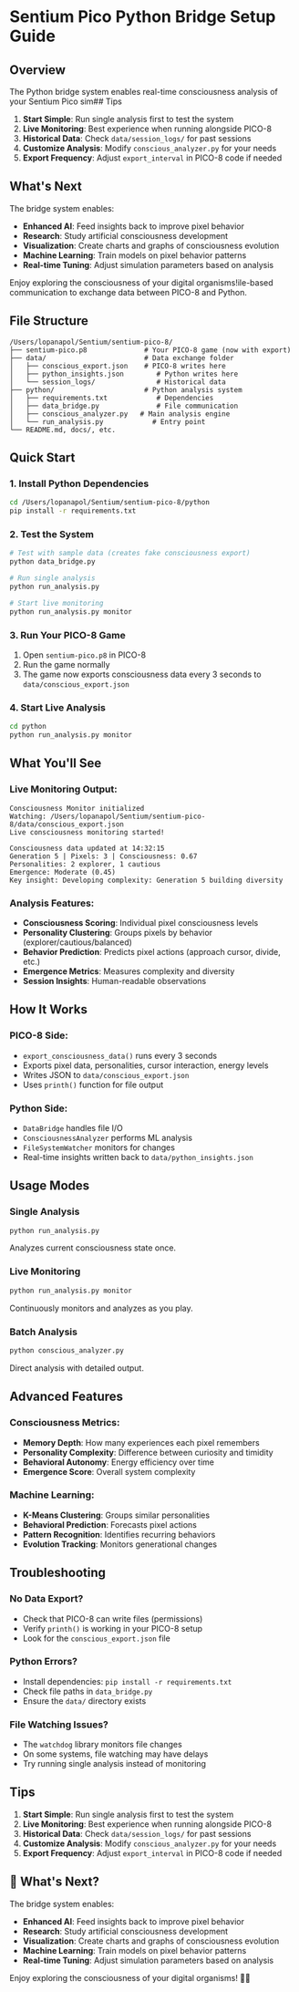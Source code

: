 # Sentium Pico Python Bridge Setup Guide

## Overview

The Python bridge system enables real-time consciousness analysis of your Sentium Pico sim## Tips

1. **Start Simple**: Run single analysis first to test the system
2. **Live Monitoring**: Best experience when running alongside PICO-8
3. **Historical Data**: Check `data/session_logs/` for past sessions
4. **Customize Analysis**: Modify `conscious_analyzer.py` for your needs
5. **Export Frequency**: Adjust `export_interval` in PICO-8 code if needed

## What's Next

The bridge system enables:
- **Enhanced AI**: Feed insights back to improve pixel behavior
- **Research**: Study artificial consciousness development
- **Visualization**: Create charts and graphs of consciousness evolution
- **Machine Learning**: Train models on pixel behavior patterns
- **Real-time Tuning**: Adjust simulation parameters based on analysis

Enjoy exploring the consciousness of your digital organisms!ile-based communication to exchange data between PICO-8 and Python.

## File Structure

```
/Users/lopanapol/Sentium/sentium-pico-8/
├── sentium-pico.p8              # Your PICO-8 game (now with export)
├── data/                        # Data exchange folder
│   ├── conscious_export.json    # PICO-8 writes here
│   ├── python_insights.json        # Python writes here
│   └── session_logs/               # Historical data
├── python/                      # Python analysis system
│   ├── requirements.txt            # Dependencies
│   ├── data_bridge.py              # File communication
│   ├── conscious_analyzer.py   # Main analysis engine
│   └── run_analysis.py            # Entry point
└── README.md, docs/, etc.
```

## Quick Start

### 1. Install Python Dependencies

```bash
cd /Users/lopanapol/Sentium/sentium-pico-8/python
pip install -r requirements.txt
```

### 2. Test the System

```bash
# Test with sample data (creates fake consciousness export)
python data_bridge.py

# Run single analysis
python run_analysis.py

# Start live monitoring
python run_analysis.py monitor
```

### 3. Run Your PICO-8 Game

1. Open `sentium-pico.p8` in PICO-8
2. Run the game normally
3. The game now exports consciousness data every 3 seconds to `data/conscious_export.json`

### 4. Start Live Analysis

```bash
cd python
python run_analysis.py monitor
```

## What You'll See

### Live Monitoring Output:
```
Consciousness Monitor initialized
Watching: /Users/lopanapol/Sentium/sentium-pico-8/data/conscious_export.json
Live consciousness monitoring started!

Consciousness data updated at 14:32:15
Generation 5 | Pixels: 3 | Consciousness: 0.67
Personalities: 2 explorer, 1 cautious
Emergence: Moderate (0.45)
Key insight: Developing complexity: Generation 5 building diversity
```

### Analysis Features:
- **Consciousness Scoring**: Individual pixel consciousness levels
- **Personality Clustering**: Groups pixels by behavior (explorer/cautious/balanced)
- **Behavior Prediction**: Predicts pixel actions (approach cursor, divide, etc.)
- **Emergence Metrics**: Measures complexity and diversity
- **Session Insights**: Human-readable observations

## How It Works

### PICO-8 Side:
- `export_consciousness_data()` runs every 3 seconds
- Exports pixel data, personalities, cursor interaction, energy levels
- Writes JSON to `data/conscious_export.json`
- Uses `printh()` function for file output

### Python Side:
- `DataBridge` handles file I/O
- `ConsciousnessAnalyzer` performs ML analysis
- `FileSystemWatcher` monitors for changes
- Real-time insights written back to `data/python_insights.json`

## Usage Modes

### Single Analysis
```bash
python run_analysis.py
```
Analyzes current consciousness state once.

### Live Monitoring
```bash
python run_analysis.py monitor
```
Continuously monitors and analyzes as you play.

### Batch Analysis
```bash
python conscious_analyzer.py
```
Direct analysis with detailed output.

## Advanced Features

### Consciousness Metrics:
- **Memory Depth**: How many experiences each pixel remembers
- **Personality Complexity**: Difference between curiosity and timidity
- **Behavioral Autonomy**: Energy efficiency over time
- **Emergence Score**: Overall system complexity

### Machine Learning:
- **K-Means Clustering**: Groups similar personalities
- **Behavioral Prediction**: Forecasts pixel actions
- **Pattern Recognition**: Identifies recurring behaviors
- **Evolution Tracking**: Monitors generational changes

## Troubleshooting

### No Data Export?
- Check that PICO-8 can write files (permissions)
- Verify `printh()` is working in your PICO-8 setup
- Look for the `conscious_export.json` file

### Python Errors?
- Install dependencies: `pip install -r requirements.txt`
- Check file paths in `data_bridge.py`
- Ensure the `data/` directory exists

### File Watching Issues?
- The `watchdog` library monitors file changes
- On some systems, file watching may have delays
- Try running single analysis instead of monitoring

## Tips

1. **Start Simple**: Run single analysis first to test the system
2. **Live Monitoring**: Best experience when running alongside PICO-8
3. **Historical Data**: Check `data/session_logs/` for past sessions
4. **Customize Analysis**: Modify `conscious_analyzer.py` for your needs
5. **Export Frequency**: Adjust `export_interval` in PICO-8 code if needed

## 🔮 What's Next?

The bridge system enables:
- **Enhanced AI**: Feed insights back to improve pixel behavior
- **Research**: Study artificial consciousness development
- **Visualization**: Create charts and graphs of consciousness evolution
- **Machine Learning**: Train models on pixel behavior patterns
- **Real-time Tuning**: Adjust simulation parameters based on analysis

Enjoy exploring the consciousness of your digital organisms! 🧠✨
